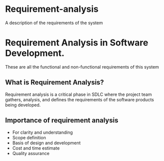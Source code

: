 # Requirement-analysis
A description of the requirements of the system

# Requirement Analysis in Software Development.
These are all the functional and non-functional requirements of this system 

## What is Requirement Analysis? 
Requirement analysis is a critical phase in SDLC where the project team gathers, analysis, and defines the requirements of the software products being developed.

## Importance of requirement analysis 
- For clarity and understanding
- Scope definition
- Basis of design and development
- Cost and time estimate
- Quality assurance 

